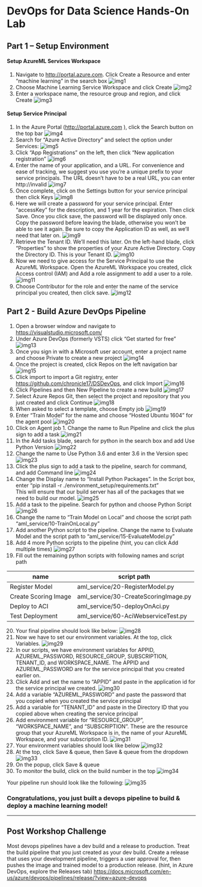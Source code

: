 # DevOps for Data Science Hands-On Lab
## Part 1 – Setup Environment
#### Setup AzureML Services Workspace
1. Navigate to http://portal.azure.com. Click Create a Resource and enter “machine learning” in the search box
![img1](./lab/images/img01.png)
2. Choose Machine Learning Service Workspace and click Create
![img2](./lab/images/img02.png)
3. Enter a workspace name, the resource group and region, and click Create
![img3](./lab/images/img03.png)

#### Setup Service Principal
1.	In the Azure Portal (http://portal.azure.com ), click the Search button on the top bar
![img4](./lab/images/img04.png)
2.	Search for “Azure Active Directory” and select the option under Services:
![img5](./lab/images/img05.png)
3.	Click “App Registrations” on the left, then click “New application registration”
![img6](./lab/images/img06.png)
4.	Enter the name of your application, and a URL.  For convenience and ease of tracking, we suggest you use you’re a unique prefix to your service principals.  The URL doesn’t have to be a real URL, you can enter http://invalid
![img7](./lab/images/img07.png)
5.	Once complete, click on the Settings button for your service principal then click Keys
![img8](./lab/images/img08.png)
6.	Here we will create a password for your service principal.  Enter “accessKey” for the description, and 1 year for the expiration.  Then click Save.  Once you click save, the password will be displayed only once.  Copy the password before leaving the blade, otherwise you won’t be able to see it again.  Be sure to copy the Application ID as well, as we’ll need that later on.
![img9](./lab/images/img09.png)
7.	Retrieve the Tenant ID.  We’ll need this later.  On the left-hand blade, click “Properties” to show the properties of your Azure Active Directory.  Copy the Directory ID.  This is your Tenant ID.
![img10](./lab/images/img10.png)
8.	Now we need to give access for the Service Principal to use the AzureML Workspace.  Open the AzureML Workspace you created, click Access control (IAM) and Add a role assignment to add a user to a role.
![img11](./lab/images/img11.png)
9.	Choose Contributor for the role and enter the name of the service principal you created, then click save.
![img12](./lab/images/img12.png)

## Part 2 - Build Azure DevOps Pipeline
1.	Open a browser window and navigate to https://visualstudio.microsoft.com/
2. Under Azure DevOps (formerly VSTS) click “Get started for free”
![img13](./lab/images/img13.png)
3.	Once you sign in with a Microsoft user account, enter a project name and choose Private to create a new project
![img14](./lab/images/img14.png)
4.	Once the project is created, click Repos on the left navigation bar
![img15](./lab/images/img15.png)
5.	Click import to import a Git registry, enter https://github.com/chronicle17/DSDevOps, and click Import
![img16](./lab/images/img16.png)
6.	Click Pipelines and then New Pipeline to create a new build
![img17](./lab/images/img17.png)
7.	Select Azure Repos Git, then select the project and repository that you just created and click Continue
![img18](./lab/images/img18.png)
8.	When asked to select a template, choose Empty job
![img19](./lab/images/img19.png)
9.	Enter “Train Model” for the name and choose “Hosted Ubuntu 1604” for the agent pool
![img20](./lab/images/img20.png)
10.	Click on Agent job 1. Change the name to Run Pipeline and click the plus sign to add a task
![img21](./lab/images/img21.png)
11.	In the Add tasks blade, search for python in the search box and add Use Python Version
![img22](./lab/images/img22.png)
12.	Change the name to Use Python 3.6 and enter 3.6 in the Version spec
![img23](./lab/images/img23.png)
13.	Click the plus sign to add a task to the pipeline, search for command, and add Command line
![img24](./lab/images/img24.png)
14.	Change the Display name to “Install Python Packages”.  In the Script box, enter
“pip install -r ./environment_setup/requirements.txt”  
This will ensure that our build server has all of the packages that we need to build our model.
![img25](./lab/images/img25.png)
15.	Add a task to the pipeline. Search for python and choose Python Script
![img26](./lab/images/img26.png)
16.	Change the name to “Train Model on Local” and choose the script path “aml_service/10-TrainOnLocal.py”
17.	Add another Python script to the pipeline.  Change the name to Evaluate Model and the script path to “aml_service/15-EvaluateModel.py”
18.	Add 4 more Python scripts to the pipeline (hint, you can click Add multiple times)
![img27](./lab/images/img27.png)
19.	Fill out the remaining python scripts with following names and script path  

|name | script path|
|---- | ------------|
|Register Model    | aml_service/20-RegisterModel.py      |
|Create Scoring Image   | aml_service/30-CreateScoringImage.py  |
|Deploy to ACI   | aml_service/50-deployOnAci.py  |
|Test Deployment | aml_service/60-AciWebserviceTest.py |

20.	Your final pipeline should look like below:
![img28](./lab/images/img28.png)
21.	Now we have to set our environment variables. At the top, click Variables.
![img29](./lab/images/img29.png)
22.	In our scripts, we have environment variables for APPID, AZUREML_PASSWORD, RESOURCE_GROUP, SUBSCRIPTION, TENANT_ID, and WORKSPACE_NAME.  The APPID and AZUREML_PASSWORD are for the service principal that you created earlier on.
23.	Click Add and set the name to “APPID” and paste in the application id for the service principal we created.
![img30](./lab/images/img30.png)
24.	Add a variable “AZUREML_PASSWORD” and paste the password that you copied when you created the service principal
25.	Add a variable for “TENANT_ID” and paste in the Directory ID that you copied above when creating the service principal
26.	Add environment variable for “RESOURCE_GROUP”, “WORKSPACE_NAME”, and “SUBSCRIPTION”. These are the resource group that your AzureML Workspace is in, the name of your AzureML Workspace, and your subscription ID.
![img31](./lab/images/img31.png)
27.	Your environment variables should look like below
![img32](./lab/images/img32.png)
28.	At the top, click Save & queue, then Save & queue from the dropdown
![img33](./lab/images/img33.png)
29.	On the popup, click Save & queue
30.	To monitor the build, click on the build number in the top
![img34](./lab/images/img34.png)

Your pipeline run should look like the following:
![img35](./lab/images/img35.png)
### Congratulations, you just built a devops pipeline to build & deploy a machine learning model!
---

## Post Workshop Challenge
Most devops pipelines have a dev build and a release to production.  Treat the build pipeline that you just created as your dev build.  Create a release that uses your development pipeline, triggers a user approval for, then pushes the image and trained model to a production release. (hint, in Azure DevOps, explore the Releases tab)
https://docs.microsoft.com/en-us/azure/devops/pipelines/release/?view=azure-devops

